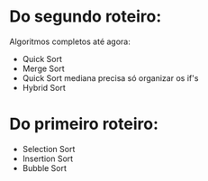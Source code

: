 # Do segundo roteiro:

Algoritmos completos até agora:
- Quick Sort
- Merge Sort
- Quick Sort mediana precisa só organizar os if's
- Hybrid Sort

# Do primeiro roteiro:
- Selection Sort
- Insertion Sort
- Bubble Sort
